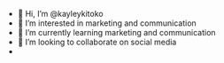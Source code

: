 - 👋 Hi, I’m @kayleykitoko
- 👀 I’m interested in marketing and communication
- 🌱 I’m currently learning marketing and communication
- 💞️ I’m looking to collaborate on social media
- 

<!---
kayleykitoko/kayleykitoko is a ✨ special ✨ repository because its `README.md` (this file) appears on your GitHub profile.
You can click the Preview link to take a look at your changes.
--->
